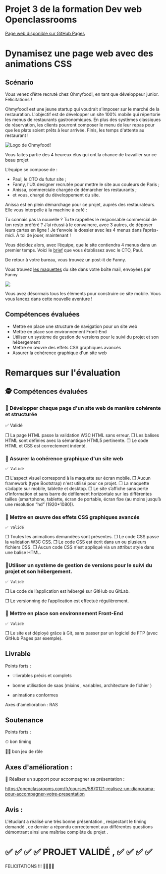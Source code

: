 
# Projet 3 de la formation Dev web Openclassrooms

[Page web disponible sur GitHub Pages](https://ptitgreg.github.io/GregoryVENET_3_14092021/)

# Dynamisez une page web avec des animations CSS
## Scénario

Vous venez d’être recruté chez Ohmyfood!, en tant que développeur junior. Félicitations !

Ohmyfood! est une jeune startup qui voudrait s'imposer sur le marché de la restauration. L'objectif est de développer un site 100% mobile qui répertorie les menus de restaurants gastronomiques. En plus des systèmes classiques de réservation, les clients pourront composer le menu de leur repas pour que les plats soient prêts à leur arrivée. Finis, les temps d'attente au restaurant !

![Logo de Ohmyfood!](https://user.oc-static.com/upload/2020/08/24/15982603994672_ohmyfood.png)

Vous faites partie des 4 heureux élus qui ont la chance de travailler sur ce beau projet

L’équipe se compose de :

+ Paul, le CTO du futur site ;
+ Fanny, l’UX designer recrutée pour mettre le site aux couleurs de Paris ;
+ Anissa, commerciale chargée de démarcher les restaurants ;
+ et vous, chargé du développement du site.

Anissa est en plein démarchage pour ce projet, auprès des restaurateurs. Elle vous interpelle à
la machine à café :

Tu connais pas la nouvelle ? Tu te rappelles le responsable commercial de ton resto préféré ? J’ai réussi à le convaincre, avec 3 autres, de déposer leurs cartes en ligne ! Je t’envoie le dossier avec les 4 menus dans l’après-midi. À toi de jouer, maintenant !

Vous décidez alors, avec l’équipe, que le site contiendra 4 menus dans un premier temps. Voici le [brief](https://s3-eu-west-1.amazonaws.com/course.oc-static.com/projects/DW_P3/Brief%20cre%CC%81atif%20-%20Ohmyfood!.pdf) que vous établissez avec le CTO, Paul.

De retour à votre bureau, vous trouvez un post-it de Fanny.

Vous trouvez [les maquettes](https://s3-eu-west-1.amazonaws.com/course.oc-static.com/projects/DW_P3/Maquettes%20Ohmyfood.zip) du site dans votre boîte mail, envoyées par Fanny

![](https://user.oc-static.com/upload/2020/08/24/15982605908418_Maquettes%20Ohmyfood.jpg)

Vous avez désormais tous les éléments pour construire ce site mobile. Vous vous lancez dans cette nouvelle aventure !

## Compétences évaluées
* Mettre en place une structure de navigation pour un site web
* Mettre en place son environnement Front-End
* Utiliser un système de gestion de versions pour le suivi du projet et son hébergement
* Mettre en œuvre des effets CSS graphiques avancés
* Assurer la cohérence graphique d'un site web


# Remarques sur l'évaluation
 

## 🕵️‍ Compétences évaluées
 

 

### 🎯 Développer chaque page d'un site web de manière cohérente et structurée

   ✅ Validé

❒ La page HTML passe la validation W3C HTML sans erreur.
❒ Les balises HTML sont définies avec la sémantique HTML5 pertinente.
❒ Le code HTML et CSS est correctement indenté.
### 🎯 Assurer la cohérence graphique d'un site web

    ✅ Validé

❒ L'aspect visuel correspond à la maquette sur écran mobile.
❒ Aucun framework (type Bootstrap) n'est utilisé pour ce projet.
❒ La maquette s’adapte sur mobile, tablette et desktop.
❒ Le site s’affiche sans perte d’information et sans barre de défilement horizontale sur les différentes tailles (smartphone, tablette, écran de portable, écran fixe (au moins jusqu’à une résolution “hd” (1920*1080)).
### 🎯 Mettre en œuvre des effets CSS graphiques avancés

    ✅ Validé

❒ Toutes les animations demandées sont présentes.
❒ Le code CSS passe la validation W3C CSS.
❒ Le code CSS est écrit dans un ou plusieurs fichiers CSS.
❒ Aucun code CSS n'est appliqué via un attribut style dans une balise HTML.
### 🎯Utiliser un système de gestion de versions pour le suivi du projet et son hébergement.

    ✅ Validé

 

❒ Le code de l’application est hébergé sur GitHub ou GitLab.

❒ Le versionning de l’application est effectué régulièrement.

### 🎯 Mettre en place son environnement Front-End

    ✅ Validé

❒ Le site est déployé grâce à Git, sans passer par un logiciel de FTP (avec GitHub Pages par exemple).



## Livrable

Points forts :

- 💡livrables précis et complets

- bonne utilisation de saas (mixins , variables, architecture de fichier )

- animations conformes

Axes d'amélioration :  RAS

 

## Soutenance

Points forts :

⏱ bon timing

👨‍💻 bon jeu de rôle

 

## Axes d'amélioration :

 

📄 Réaliser un support pour accompagner sa présentation :

https://openclassrooms.com/fr/courses/5870121-realisez-un-diaporama-pour-accompagner-votre-presentation

 

## Avis :

 L'étudiant a réalisé une très bonne présentation , respectant le timing demandé , ce dernier a répondu correctement aux différentes questions démontrant ainsi une maîtrise complète du projet .

# ✅ ✅ ✅ ✅  PROJET VALIDÉ , ✅ ✅ ✅ ✅  

FELICITATIONS !!! 🍾🍾🍾🍾

